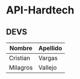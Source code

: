 # API-Hardtech

## DEVS

| Nombre   | Apellido |
| -------- | -------- |
| Cristian | Vargas   |
| Milagros | Vallejo  |
